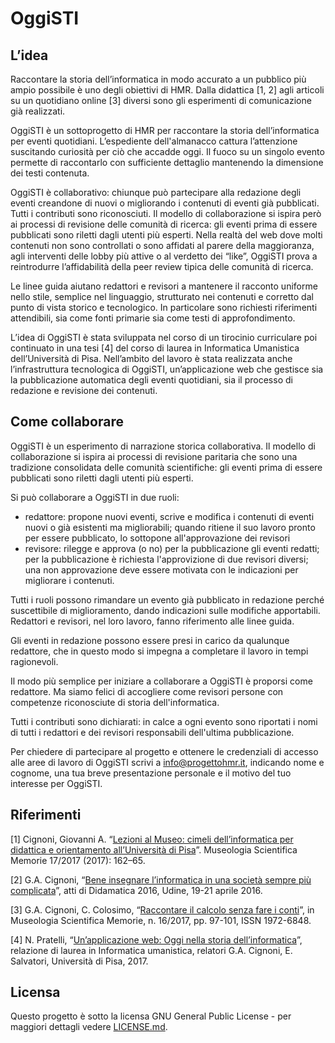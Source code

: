# OggiSTI

## L’idea

Raccontare la storia dell’informatica in modo accurato a un pubblico più ampio possibile è uno degli obiettivi di HMR. Dalla didattica [1, 2] agli articoli su un quotidiano online [3] diversi sono gli esperimenti di comunicazione già realizzati.

OggiSTI è un sottoprogetto di HMR per raccontare la storia dell’informatica per eventi quotidiani. L’espediente dell'almanacco cattura l’attenzione suscitando curiosità per ciò che accadde oggi. Il fuoco su un singolo evento permette di raccontarlo con sufficiente dettaglio mantenendo la dimensione dei testi contenuta.

OggiSTI è collaborativo: chiunque può partecipare alla redazione degli eventi creandone di nuovi o migliorando i contenuti di eventi già pubblicati. Tutti i contributi sono riconosciuti. Il modello di collaborazione si ispira però ai processi di revisione delle comunità di ricerca: gli eventi prima di essere pubblicati sono riletti dagli utenti più esperti. Nella realtà del web dove molti contenuti non sono controllati o sono affidati al parere della maggioranza, agli interventi delle lobby più attive o al verdetto dei “like”, OggiSTI prova a reintrodurre l’affidabilità della peer review tipica delle comunità di ricerca.

Le linee guida aiutano redattori e revisori a mantenere il racconto uniforme nello stile, semplice nel linguaggio, strutturato nei contenuti e corretto dal punto di vista storico e tecnologico. In particolare sono richiesti riferimenti attendibili, sia come fonti primarie sia come testi di approfondimento.

L’idea di OggiSTI è stata sviluppata nel corso di un tirocinio curriculare poi continuato in una tesi [4] del corso di laurea in Informatica Umanistica dell’Università di Pisa. Nell’ambito del lavoro è stata realizzata anche l’infrastruttura tecnologica di OggiSTI, un’applicazione web che gestisce sia la pubblicazione automatica degli eventi quotidiani, sia il processo di redazione e revisione dei contenuti. 

## Come collaborare

OggiSTI è un esperimento di narrazione storica collaborativa. Il modello di collaborazione si ispira ai processi di revisione paritaria che sono una tradizione consolidata delle comunità scientifiche: gli eventi prima di essere pubblicati sono riletti dagli utenti più esperti.

Si può collaborare a OggiSTI in due ruoli:

* redattore: propone nuovi eventi, scrive e modifica i contenuti di eventi nuovi o già esistenti ma migliorabili; quando ritiene il suo lavoro pronto per essere pubblicato, lo sottopone all'approvazione dei revisori
* revisore: rilegge e approva (o no) per la pubblicazione gli eventi redatti; per la pubblicazione è richiesta l'approvizione di due revisori diversi; una non approvazione deve essere motivata con le indicazioni per migliorare i contenuti.

Tutti i ruoli possono rimandare un evento già pubblicato in redazione perché suscettibile di miglioramento, dando indicazioni sulle modifiche apportabili. Redattori e revisori, nel loro lavoro, fanno riferimento alle linee guida.

Gli eventi in redazione possono essere presi in carico da qualunque redattore, che in questo modo si impegna a completare il lavoro in tempi ragionevoli.

Il modo più semplice per iniziare a collaborare a OggiSTI è proporsi come redattore. Ma siamo felici di accogliere come revisori persone con competenze riconosciute di storia dell'informatica.

Tutti i contributi sono dichiarati: in calce a ogni evento sono riportati i nomi di tutti i redattori e dei revisori responsabili dell'ultima pubblicazione.

Per chiedere di partecipare al progetto e ottenere le credenziali di accesso alle aree di lavoro di OggiSTI scrivi a [info@progettohmr.it](mailto:info@progettohmr.it), indicando nome e cognome, una tua breve presentazione personale e il motivo del tuo interesse per OggiSTI.

## Riferimenti

[1] Cignoni, Giovanni A. “[Lezioni al Museo: cimeli dell’informatica per didattica e orientamento all’Università di Pisa](https://www.progettohmr.it/Documenti/HMR_2017s_GC-MusScMem17.pdf)”. Museologia Scientifica Memorie 17/2017 (2017): 162–65.

[2] G.A. Cignoni, “[Bene insegnare l’informatica in una società sempre più complicata](https://www.progettohmr.it/Documenti/HMR_2016s_GC-Didamat.pdf)”, atti di Didamatica 2016, Udine, 19-21 aprile 2016.

[3] G.A. Cignoni, C. Colosimo, “[Raccontare il calcolo senza fare i conti](https://www.progettohmr.it/Documenti/HMR_2017s_GCCC-MusScMem16.pdf)”, in Museologia Scientifica Memorie, n. 16/2017, pp. 97-101, ISSN 1972-6848.

[4] N. Pratelli, “[Un’applicazione web: Oggi nella storia dell’informatica](https://www.progettohmr.it/Documenti/HMR_2017d_NP-TesiOggiSTI.pdf)”, relazione di laurea in Informatica umanistica, relatori G.A. Cignoni, E. Salvatori, Università di Pisa, 2017.

## Licensa

Questo progetto è sotto la licensa GNU General Public License - per maggiori dettagli vedere  [LICENSE.md](LICENSE.md).